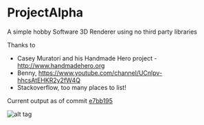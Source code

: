 # ProjectAlpha

A simple hobby Software 3D Renderer using no third party libraries

Thanks to

* Casey Muratori and his Handmade Hero project - http://www.handmadehero.org
* Benny, https://www.youtube.com/channel/UCnlpv-hhcsAtEHKR2y2fW4Q
* Stackoverflow, too many places to list!


Current output as of commit [e7bb195](https://github.com/Meanz/ProjectAlpha/commit/e7bb195f109f52294de959071f9d4fdacb0d337c)

![alt tag](http://i61.tinypic.com/331dtz7.png)
